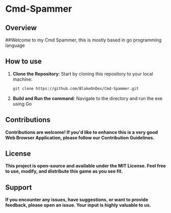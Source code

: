 # Cmd-Spammer

## Overview

##Welcome to my Cmd Spammer, this is mostly based in go programming language

## How to use

1. **Clone the Repository**: Start by cloning this repository to your local machine:

   ```bash
   git clone https://github.com/BlakeOnDex/Cmd-Spammer.git
   ```
2. **Build and Run the command**: Navigate to the directory and run the exe using Go

## Contributions
**Contributions are welcome! If you'd like to enhance this is a very good Web Browser Application, please follow our Contribution Guidelines.**

## License
**This project is open-source and available under the MIT License. Feel free to use, modify, and distribute this game as you see fit.**

## Support
**If you encounter any issues, have suggestions, or want to provide feedback, please open an issue. Your input is highly valuable to us.**
